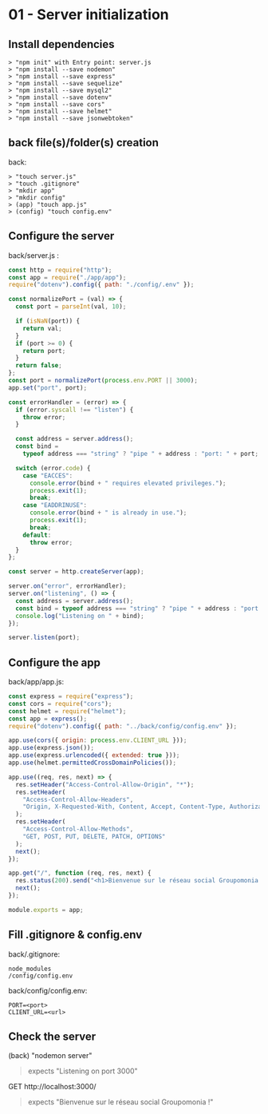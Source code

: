 # 01 - Server initialization

## Install dependencies

    > "npm init" with Entry point: server.js
    > "npm install --save nodemon"
    > "npm install --save express"
    > "npm install --save sequelize"
    > "npm install --save mysql2"
    > "npm install --save dotenv"
    > "npm install --save cors"
    > "npm install --save helmet"
    > "npm install --save jsonwebtoken"

## back file(s)/folder(s) creation

back:

    > "touch server.js"
    > "touch .gitignore"
    > "mkdir app"
    > "mkdir config"
    > (app) "touch app.js"
    > (config) "touch config.env"

## Configure the server

back/server.js :

```javascript
const http = require("http");
const app = require("./app/app");
require("dotenv").config({ path: "./config/.env" });

const normalizePort = (val) => {
  const port = parseInt(val, 10);

  if (isNaN(port)) {
    return val;
  }
  if (port >= 0) {
    return port;
  }
  return false;
};
const port = normalizePort(process.env.PORT || 3000);
app.set("port", port);

const errorHandler = (error) => {
  if (error.syscall !== "listen") {
    throw error;
  }

  const address = server.address();
  const bind =
    typeof address === "string" ? "pipe " + address : "port: " + port;

  switch (error.code) {
    case "EACCES":
      console.error(bind + " requires elevated privileges.");
      process.exit(1);
      break;
    case "EADDRINUSE":
      console.error(bind + " is already in use.");
      process.exit(1);
      break;
    default:
      throw error;
  }
};

const server = http.createServer(app);

server.on("error", errorHandler);
server.on("listening", () => {
  const address = server.address();
  const bind = typeof address === "string" ? "pipe " + address : "port " + port;
  console.log("Listening on " + bind);
});

server.listen(port);
```

## Configure the app

back/app/app.js:

```javascript
const express = require("express");
const cors = require("cors");
const helmet = require("helmet");
const app = express();
require("dotenv").config({ path: "../back/config/config.env" });

app.use(cors({ origin: process.env.CLIENT_URL }));
app.use(express.json());
app.use(express.urlencoded({ extended: true }));
app.use(helmet.permittedCrossDomainPolicies());

app.use((req, res, next) => {
  res.setHeader("Access-Control-Allow-Origin", "*");
  res.setHeader(
    "Access-Control-Allow-Headers",
    "Origin, X-Requested-With, Content, Accept, Content-Type, Authorization"
  );
  res.setHeader(
    "Access-Control-Allow-Methods",
    "GET, POST, PUT, DELETE, PATCH, OPTIONS"
  );
  next();
});

app.get("/", function (req, res, next) {
  res.status(200).send("<h1>Bienvenue sur le réseau social Groupomonia !</h1>");
  next();
});

module.exports = app;
```

## Fill .gitignore & config.env

back/.gitignore:

```
node_modules
/config/config.env
```

back/config/config.env:

```
PORT=<port>
CLIENT_URL=<url>
```

## Check the server

(back) "nodemon server"

> expects "Listening on port 3000"

GET http://localhost:3000/

> expects "Bienvenue sur le réseau social Groupomonia !"

